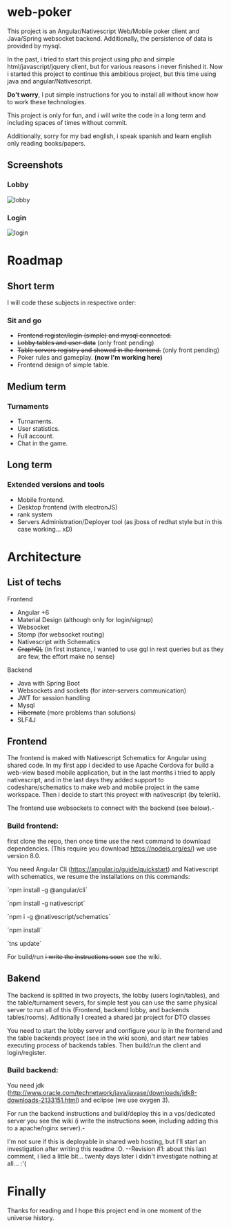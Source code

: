 # web-poker

This project is an Angular/Nativescript Web/Mobile poker client and Java/Spring websocket backend. Additionally, the persistence of data is provided by mysql.

In the past, i tried to start this project using php and simple html/javascript/jquery client, but for various reasons i never finished it. Now i started this project to continue this ambitious project, but this time using java and angular/Nativescript.

**Do't worry**, I put simple instructions for you to install all without know how to work these technologies.

This project is only for fun, and i will write the code in a long term and including spaces of times without commit.

Additionally, sorry for my bad english, i speak spanish and learn english only reading books/papers.

## Screenshots

### Lobby

![lobby](https://i.imgur.com/HUCeZBr.png)

### Login

![login](https://i.imgur.com/qaK4Nkv.png)

# Roadmap

## Short term

I will code these subjects in respective order:

### Sit and go

* ~~Frontend register/login (simple) and mysql connected.~~
* ~~Lobby tables and user-data~~ (only front pending)
* ~~Table servers registry and showed in the frontend.~~ (only front pending)
* Poker rules and gameplay. **(now I'm working here)**
* Frontend design of simple table.

## Medium term

### Turnaments

* Turnaments.
* User statistics.
* Full account.
* Chat in the game.

## Long term

### Extended versions and tools

* Mobile frontend.
* Desktop frontend (with electronJS)
* rank system
* Servers Administration/Deployer tool (as jboss of redhat style but in this case working... xD)

# Architecture

## List of techs

Frontend

* Angular +6
* Material Design (although only for login/signup)
* Websocket
* Stomp (for websocket routing)
* Nativescript with Schematics
* ~~GraphQL~~ (in first instance, I wanted to use gql in rest queries but as they are few, the effort make no sense)

Backend

* Java with Spring Boot
* Websockets and sockets (for inter-servers communication)
* JWT for session handling
* Mysql
* ~~Hibernate~~ (more problems than solutions)
* SLF4J

## Frontend

The frontend is maked with Nativescript Schematics for Angular using shared code.
In my first app i decided to use Apache Cordova for build a web-view based mobile application, but in the last months i tried to apply nativescript, and in the last days they added support to codeshare/schematics to make web and mobile project in the same workspace.
Then i decide to start this proyect with nativescript (by telerik).

The frontend use websockets to connect with the backend (see below).-

### Build frontend:

first clone the repo, then once time use the next command to download dependencies. (This require you download https://nodejs.org/es/) we use version 8.0.

You need Angular Cli (https://angular.io/guide/quickstart) and Nativescript with schematics, we resume the installations on this commands:

´npm install -g @angular/cli´

´npm install -g nativescript´

´npm i -g @nativescript/schematics´

´npm install´

´tns update´

For build/run ~~i write the instructions soon~~ see the wiki.

## Bakend

The backend is splitted in two proyects, the lobby (users login/tables), and the table/turnament severs, for simple test you can use the same physical server to run all of this (Frontend, backend lobby, and backends tables/rooms). Aditionally I created a shared jar project for DTO classes

You need to start the lobby server and configure your ip in the frontend and the table backends proyect (see in the wiki soon), and start new tables executing process of backends tables. Then build/run the client and login/register.

### Build backend:

You need jdk (http://www.oracle.com/technetwork/java/javase/downloads/jdk8-downloads-2133151.html) and eclipse (we use oxygen 3).

For run the backend instructions and build/deploy this in a vps/dedicated server you see the wiki (i write the instructions ~~soon~~, including adding this to a apache/nginx server).-

I'm not sure if this is deployable in shared web hosting, but I'll start an investigation after writing this readme :O.
--Revision #1: about this last comment, i lied a little bit... twenty days later i didn't investigate nothing at all... :'(


# Finally

Thanks for reading and I hope this project end in one moment of the universe history.

